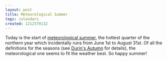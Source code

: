 ```yaml
---
layout: post
title: Meteorological Summer
tags: calendars
created: 1212370132
---
```

Today is the start of [meteorological summer](http://en.wikipedia.org/wiki/Season#Meteorological), the hottest quarter of the northern year which incidentally runs from June 1st to August 31st.  Of all the definitions for the seasons (see [Durin's Autumn](/node/417) for details), the meteorological one seems to fit the weather best.  So happy summer!

